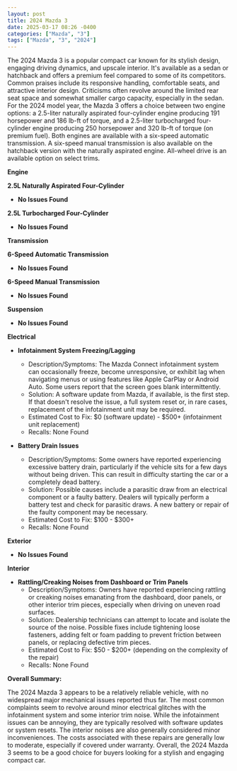 ```yaml
---
layout: post
title: 2024 Mazda 3
date: 2025-03-17 08:26 -0400
categories: ["Mazda", "3"]
tags: ["Mazda", "3", "2024"]
---
```

The 2024 Mazda 3 is a popular compact car known for its stylish design, engaging driving dynamics, and upscale interior. It's available as a sedan or hatchback and offers a premium feel compared to some of its competitors. Common praises include its responsive handling, comfortable seats, and attractive interior design. Criticisms often revolve around the limited rear seat space and somewhat smaller cargo capacity, especially in the sedan. For the 2024 model year, the Mazda 3 offers a choice between two engine options: a 2.5-liter naturally aspirated four-cylinder engine producing 191 horsepower and 186 lb-ft of torque, and a 2.5-liter turbocharged four-cylinder engine producing 250 horsepower and 320 lb-ft of torque (on premium fuel). Both engines are available with a six-speed automatic transmission. A six-speed manual transmission is also available on the hatchback version with the naturally aspirated engine. All-wheel drive is an available option on select trims.

**Engine**

**2.5L Naturally Aspirated Four-Cylinder**

*   **No Issues Found**

**2.5L Turbocharged Four-Cylinder**

*   **No Issues Found**

**Transmission**

**6-Speed Automatic Transmission**

*   **No Issues Found**

**6-Speed Manual Transmission**

*   **No Issues Found**

**Suspension**

*   **No Issues Found**

**Electrical**

*   **Infotainment System Freezing/Lagging**
    *   Description/Symptoms: The Mazda Connect infotainment system can occasionally freeze, become unresponsive, or exhibit lag when navigating menus or using features like Apple CarPlay or Android Auto. Some users report that the screen goes blank intermittently.
    *   Solution: A software update from Mazda, if available, is the first step. If that doesn't resolve the issue, a full system reset or, in rare cases, replacement of the infotainment unit may be required.
    *   Estimated Cost to Fix: $0 (software update) - $500+ (infotainment unit replacement)
    * Recalls: None Found

*   **Battery Drain Issues**
    *   Description/Symptoms: Some owners have reported experiencing excessive battery drain, particularly if the vehicle sits for a few days without being driven. This can result in difficulty starting the car or a completely dead battery.
    *   Solution: Possible causes include a parasitic draw from an electrical component or a faulty battery. Dealers will typically perform a battery test and check for parasitic draws. A new battery or repair of the faulty component may be necessary.
    *   Estimated Cost to Fix: $100 - $300+
    *   Recalls: None Found

**Exterior**

*   **No Issues Found**

**Interior**

*   **Rattling/Creaking Noises from Dashboard or Trim Panels**
    *   Description/Symptoms: Owners have reported experiencing rattling or creaking noises emanating from the dashboard, door panels, or other interior trim pieces, especially when driving on uneven road surfaces.
    *   Solution: Dealership technicians can attempt to locate and isolate the source of the noise. Possible fixes include tightening loose fasteners, adding felt or foam padding to prevent friction between panels, or replacing defective trim pieces.
    *   Estimated Cost to Fix: $50 - $200+ (depending on the complexity of the repair)
    *   Recalls: None Found

**Overall Summary:**

The 2024 Mazda 3 appears to be a relatively reliable vehicle, with no widespread major mechanical issues reported thus far. The most common complaints seem to revolve around minor electrical glitches with the infotainment system and some interior trim noise. While the infotainment issues can be annoying, they are typically resolved with software updates or system resets. The interior noises are also generally considered minor inconveniences. The costs associated with these repairs are generally low to moderate, especially if covered under warranty. Overall, the 2024 Mazda 3 seems to be a good choice for buyers looking for a stylish and engaging compact car.

